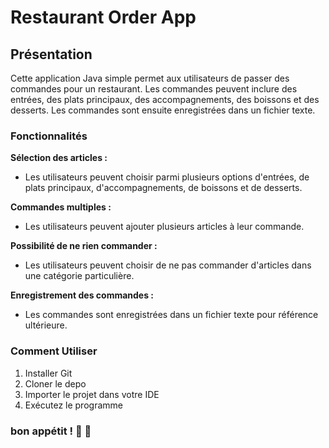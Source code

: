 # Restaurant Order App
## Présentation
Cette application Java simple permet aux utilisateurs de passer des commandes pour un restaurant. 
Les commandes peuvent inclure des entrées, des plats principaux, des accompagnements, des boissons et des desserts. 
Les commandes sont ensuite enregistrées dans un fichier texte.

### Fonctionnalités

__Sélection des articles :__ 
  * Les utilisateurs peuvent choisir parmi plusieurs options d'entrées, de plats principaux, d'accompagnements, de boissons et de desserts.

__Commandes multiples :__  
   * Les utilisateurs peuvent ajouter plusieurs articles à leur commande.
     
__Possibilité de ne rien commander :__ 
  * Les utilisateurs peuvent choisir de ne pas commander d'articles dans une catégorie particulière.
        
__Enregistrement des commandes :__ 
  * Les commandes sont enregistrées dans un fichier texte pour référence ultérieure.
    
### Comment Utiliser
1. Installer Git
2. Cloner le depo
3. Importer le projet dans votre IDE
4. Exécutez le programme
   
### bon appétit ! 🍕 🍝
